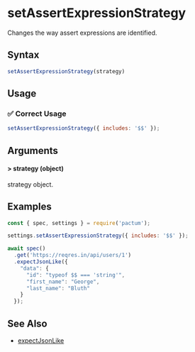 # setAssertExpressionStrategy

Changes the way assert expressions are identified.

## Syntax

```js
setAssertExpressionStrategy(strategy)
```

## Usage

### ✅  Correct Usage

```js 
setAssertExpressionStrategy({ includes: '$$' });
```

## Arguments

#### > strategy (object)

strategy object.

## Examples

```js
const { spec, settings } = require('pactum');

settings.setAssertExpressionStrategy({ includes: '$$' });

await spec()
  .get('https://reqres.in/api/users/1')
  .expectJsonLike({
    "data": {
      "id": "typeof $$ === 'string'",
      "first_name": "George",
      "last_name": "Bluth"
    }
  });
```

## See Also

- [expectJsonLike](/api/assertions/expectJsonLike)